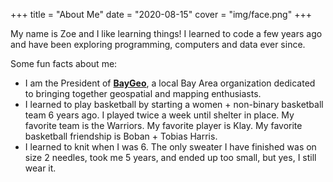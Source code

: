+++
title = "About Me"
date = "2020-08-15"
cover = "img/face.png"
+++

My name is Zoe and I like learning things! I learned to code a few years ago and have been exploring programming, computers and data ever since. 

Some fun facts about me: 

- I am the President of [**BayGeo**](https://baygeo.org/), a local Bay Area organization dedicated to bringing together geospatial and mapping enthusiasts. 
- I learned to play basketball by starting a women + non-binary basketball team 6 years ago. I played twice a week until shelter in place. My favorite team is the Warriors. My favorite player is Klay. My favorite basketball friendship is Boban + Tobias Harris. 
- I learned to knit when I was 6. The only sweater I have finished was on size 2 needles, took me 5 years, and ended up too small, but yes, I still wear it. 
